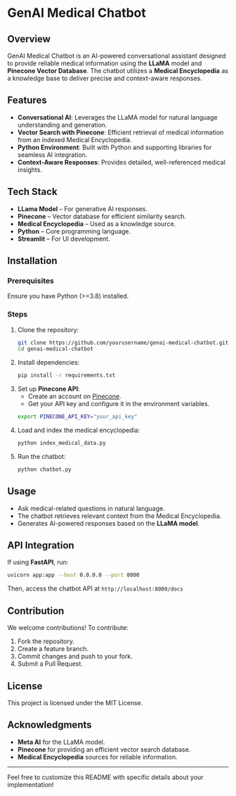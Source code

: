 # GenAI Medical Chatbot

## Overview
GenAI Medical Chatbot is an AI-powered conversational assistant designed to provide reliable medical information using the **LLaMA** model and **Pinecone Vector Database**. The chatbot utilizes a **Medical Encyclopedia** as a knowledge base to deliver precise and context-aware responses.

## Features
- **Conversational AI**: Leverages the LLaMA model for natural language understanding and generation.
- **Vector Search with Pinecone**: Efficient retrieval of medical information from an indexed Medical Encyclopedia.
- **Python Environment**: Built with Python and supporting libraries for seamless AI integration.
- **Context-Aware Responses**: Provides detailed, well-referenced medical insights.

## Tech Stack
- **LLama Model** – For generative AI responses.
- **Pinecone** – Vector database for efficient similarity search.
- **Medical Encyclopedia** – Used as a knowledge source.
- **Python** – Core programming language.
- **Streamlit** – For UI development.

## Installation
### Prerequisites
Ensure you have Python (>=3.8) installed.

### Steps
1. Clone the repository:
   ```bash
   git clone https://github.com/yourusername/genai-medical-chatbot.git
   cd genai-medical-chatbot
   ```
2. Install dependencies:
   ```bash
   pip install -r requirements.txt
   ```
3. Set up **Pinecone API**:
   - Create an account on [Pinecone](https://www.pinecone.io/).
   - Get your API key and configure it in the environment variables.
   ```bash
   export PINECONE_API_KEY="your_api_key"
   ```
4. Load and index the medical encyclopedia:
   ```python
   python index_medical_data.py
   ```
5. Run the chatbot:
   ```python
   python chatbot.py
   ```

## Usage
- Ask medical-related questions in natural language.
- The chatbot retrieves relevant context from the Medical Encyclopedia.
- Generates AI-powered responses based on the **LLaMA model**.

## API Integration
If using **FastAPI**, run:
```bash
uvicorn app:app --host 0.0.0.0 --port 8000
```
Then, access the chatbot API at `http://localhost:8000/docs`

## Contribution
We welcome contributions! To contribute:
1. Fork the repository.
2. Create a feature branch.
3. Commit changes and push to your fork.
4. Submit a Pull Request.

## License
This project is licensed under the MIT License.

## Acknowledgments
- **Meta AI** for the LLaMA model.
- **Pinecone** for providing an efficient vector search database.
- **Medical Encyclopedia** sources for reliable information.

---
Feel free to customize this README with specific details about your implementation!


